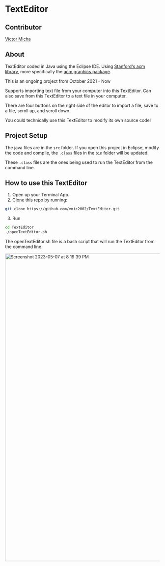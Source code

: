 # TextEditor

## Contributor
[Victor Micha](https://github.com/vmic2002)

## About
TextEditor coded in Java using the Eclipse IDE. Using [Stanford's acm library](https://cs.stanford.edu/people/eroberts/jtf/), more specifically the [acm.graphics package](https://cs.stanford.edu/people/eroberts/jtf/rationale/GraphicsPackage.html).

This is an ongoing project from October 2021 - Now

Supports importing text file from your computer into this TextEditor. Can also save from this TextEditor to a text file in your computer.

There are four buttons on the right side of the editor to import a file, save to a file, scroll up, and scroll down.

You could technically use this TextEditor to modify its own source code!

## Project Setup
The java files are in the `src` folder. If you open this project in Eclipse, modify the code and compile, the `.class` files in the `bin` folder will be updated.

These `.class` files are the ones being used to run the TextEditor from the command line.

## How to use this TextEditor
1. Open up your Terminal App.
2. Clone this repo by running:
```bash
git clone https://github.com/vmic2002/TextEditor.git
```
3. Run
```bash
cd TextEditor
./openTextEditor.sh
```
The openTextEditor.sh file is a bash script that will run the TextEditor from the command line.

<img width="1000" alt="Screenshot 2023-05-07 at 8 19 39 PM" src="https://user-images.githubusercontent.com/89990471/236726381-f209cb42-87ba-4a73-bf68-219489390415.png">
